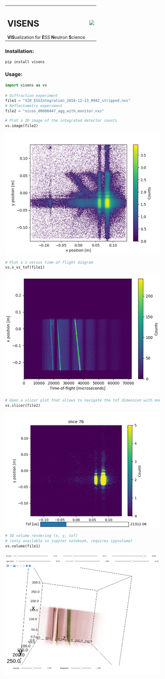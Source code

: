 <table>
<tr>
<td>
<h1>VISENS</h1>
<b>VIS</b>ualization for <b>E</b>SS <b>N</b>eutron <b>S</b>cience
</td>
<td><img src="https://github.com/nvaytet/visens/blob/master/docs/images/visens_logo.png" width="200" /></td>
</tr>
</table>

### Installation:

```
pip install visens
```

### Usage:

```Python
import visens as vs

# Diffraction experiment
file1 = "V20_ESSIntegration_2018-12-13_0942_stripped.nxs"
# Reflectometry experiment
file2 = "nicos_00000447_agg_with_monitor.nxs"
```

```Python
# Plot a 2D image of the integrated detector counts
vs.image(file2)
```
![image.png](https://github.com/nvaytet/v20dataviz/raw/master/docs/images/image.png)
```Python
# Plot a x versus time-of-flight diagram
vs.x_vs_tof(file1)
```
![x_vs_tof.png](https://github.com/nvaytet/v20dataviz/raw/master/docs/images/x_vs_tof.png)
```Python
# Open a slicer plot that allows to navigate the tof dimension with mouse wheel
vs.slicer(file2)
```
![slicer.png](https://github.com/nvaytet/v20dataviz/raw/master/docs/images/slicer.png)
```Python
# 3D volume rendering (x, y, tof)
# (only available in jupyter notebook, requires ipyvolume)
vs.volume(file1)
```
![volume.png](https://github.com/nvaytet/v20dataviz/raw/master/docs/images/volume.png)
